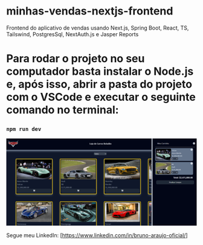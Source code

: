 # minhas-vendas-nextjs-frontend
Frontend do aplicativo de vendas usando Next.js, Spring Boot, React, TS, Tailswind, PostgresSql, NextAuth.js e Jasper Reports

# Para rodar o projeto no seu computador basta instalar o Node.js e, após isso, abrir a pasta do projeto com o VSCode e executar o seguinte comando no terminal:

### `npm run dev`

<p align="center">
<img src="https://github.com/bruno130187/hashtagJavascriptMagazine/blob/main/imagem-para-readme.png" />
</p> 

Segue meu LinkedIn: [https://www.linkedin.com/in/bruno-araujo-oficial/]
